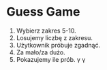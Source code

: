 # Guess Game
1. Wybierz zakres 5-10.
2. Losujemy liczbę z zakresu.
3. Użytkownik próbuje zgadnąć.
4. Za mało/za dużo.
5. Pokazujemy ile prób.
γ
&#947;
